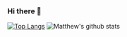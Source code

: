 ### Hi there 👋

<!--
**MatthewONeill/matthewoneill** is a ✨ _special_ ✨ repository because its `README.md` (this file) appears on your GitHub profile.

Here are some ideas to get you started:

- 🔭 I’m currently working on ...
- 🌱 I’m currently learning ...
- 👯 I’m looking to collaborate on ...
- 🤔 I’m looking for help with ...
- 💬 Ask me about ...
- 📫 How to reach me: ...
- 😄 Pronouns: ...
- ⚡ Fun fact: ...
-->

[![Top Langs](https://github-readme-stats.vercel.app/api/top-langs/?username=MatthewONeill)](https://github.com/anuraghazra/github-readme-stats)
![Matthew's github stats](https://github-readme-stats.vercel.app/api/?username=MatthewONeill&show_icons=true&title_color=1F75C8&icon_color=2AA410&text_color=043667&bg_color=ffffff&hide=issues) 
